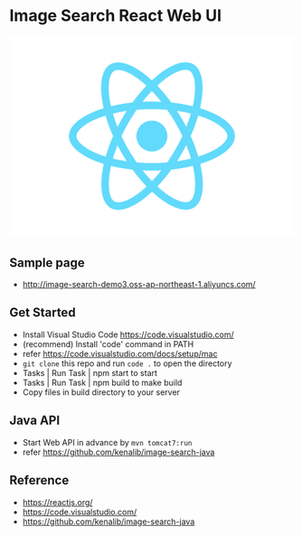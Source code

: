 
# Image Search React Web UI

![React Logo](./src/logo.svg)

## Sample page

* http://image-search-demo3.oss-ap-northeast-1.aliyuncs.com/

## Get Started

* Install Visual Studio Code https://code.visualstudio.com/
* (recommend) Install 'code' command in PATH
* refer https://code.visualstudio.com/docs/setup/mac
* `git clone` this repo and run `code .` to open the directory
* Tasks | Run Task | npm start to start
* Tasks | Run Task | npm build to make build
* Copy files in build directory to your server

## Java API

* Start Web API in advance by `mvn tomcat7:run`
* refer https://github.com/kenalib/image-search-java

## Reference

* https://reactjs.org/
* https://code.visualstudio.com/
* https://github.com/kenalib/image-search-java
